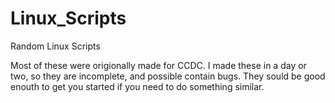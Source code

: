 # Linux_Scripts
Random Linux Scripts

Most of these were origionally made for CCDC. I made these in a day or two, so they are incomplete, and possible contain bugs. They sould be good enouth to get you started if you need to do something similar.
